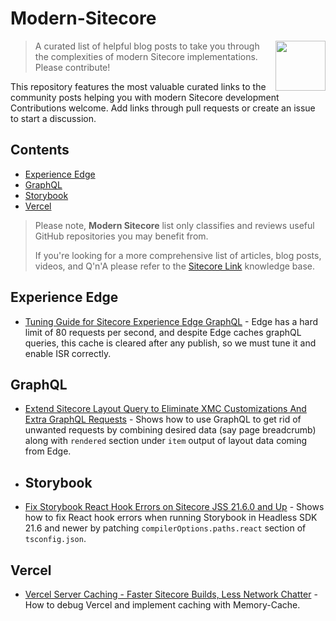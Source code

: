 # Modern-Sitecore


[<img src="sitecore-logo.png" align="right" width="80">](https://sitecore.com)

> A curated list of helpful blog posts to take you through the complexities of modern Sitecore implementations. Please contribute!

This repository features the most valuable curated links to the community posts helping you with modern Sitecore development
Contributions welcome. Add links through pull requests or create an issue to start a discussion.

## Contents

- [Experience Edge](#experience-edge)
- [GraphQL](#graphql)
- [Storybook](#storybook)
- [Vercel](#vercel)

> Please note, **Modern Sitecore** list only classifies and reviews useful GitHub repositories you may benefit from. 
>
> If you're looking for a more comprehensive list of articles, blog posts, videos, and Q'n'A please refer to the [Sitecore Link](https://Sitecore.Link) knowledge base.

## Experience Edge

- [Tuning Guide for Sitecore Experience Edge GraphQL](https://sitecorerap.wordpress.com/2023/03/02/tuning-guide-for-sitecore-experience-edge-graphql) - Edge has a hard limit of 80 requests per second, and despite Edge caches graphQL queries, this cache is cleared after any publish, so we must tune it and enable ISR correctly.

## GraphQL

- [Extend Sitecore Layout Query to Eliminate XMC Customizations And Extra GraphQL Requests](https://sitecorerap.wordpress.com/2024/04/25/extend-sitecore-layout-query-to-eliminate-xmc-customizations-and-extra-graphql-requests) - Shows how to use GraphQL to get rid of unwanted requests by combining desired data (say page breadcrumb) along with `rendered` section under `item` output of layout data coming from Edge.

- ## Storybook

- [Fix Storybook React Hook Errors on Sitecore JSS 21.6.0 and Up](https://www.getfishtank.com/blog/fix-storybook-react-hook-errors-on-sitecore-jss) - Shows how to fix React hook errors when running Storybook in Headless SDK 21.6 and newer by patching `compilerOptions.paths.react` section of `tsconfig.json`.


## Vercel

- [Vercel Server Caching - Faster Sitecore Builds, Less Network Chatter]([https://github.com/Sitecore/Sitecore-Azure-Quickstart-Templates](https://sitecorerap.wordpress.com/2024/02/27/vercel-server-caching-faster-sitecore-builds-less-network-chatter)) - How to debug Vercel and implement caching with Memory-Cache.

